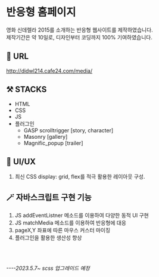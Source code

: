 # 반응형 홈페이지
영화 신데렐라 2015를 소개하는 반응형 웹사이트를 제작하였습니다.<br>
제작기간은 약 10일로, 디자인부터 코딩까지 100% 기여하였습니다.

## 🔗 URL
http://didwl214.cafe24.com/media/

## ⚒️ STACKS
* HTML
* CSS
* JS
* 플러그인
  + GASP scrolltrigger [story, character]
  + Masonry [gallery]
  + Magnific_popup [trailer]

## 🌈 UI/UX
1. 최신 CSS display: grid, flex를 적극 활용한 레이아웃 구성.

## 🪄 자바스크립트 구현 기능
1. JS addEventListner 메소드를 이용하여 다양한 동적 UI 구현
2. JS matchMedia 메소드를 이용하여 반응형에 대응
3. pageX,Y 좌표에 따른 마우스 커스터 마이징
4. 플러그인을 활용한 생산성 향상

<br>
<br>

*----2023.5.7~  scss 업그레이드 예정*
